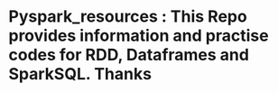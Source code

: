 # Pyspark_resources : This Repo provides information and practise codes for RDD, Dataframes and SparkSQL. Thanks
